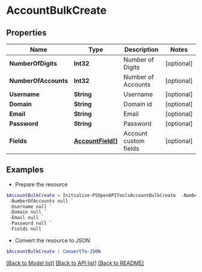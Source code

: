 # AccountBulkCreate
## Properties

Name | Type | Description | Notes
------------ | ------------- | ------------- | -------------
**NumberOfDigits** | **Int32** | Number of Digits | [optional] 
**NumberOfAccounts** | **Int32** | Number of Accounts | [optional] 
**Username** | **String** | Username | [optional] 
**Domain** | **String** | Domain id | [optional] 
**Email** | **String** | Email | [optional] 
**Password** | **String** | Password | [optional] 
**Fields** | [**AccountField[]**](AccountField.md) | Account custom fields | [optional] 

## Examples

- Prepare the resource
```powershell
$AccountBulkCreate = Initialize-PSOpenAPIToolsAccountBulkCreate  -NumberOfDigits null `
 -NumberOfAccounts null `
 -Username null `
 -Domain null `
 -Email null `
 -Password null `
 -Fields null
```

- Convert the resource to JSON
```powershell
$AccountBulkCreate | ConvertTo-JSON
```

[[Back to Model list]](../README.md#documentation-for-models) [[Back to API list]](../README.md#documentation-for-api-endpoints) [[Back to README]](../README.md)

